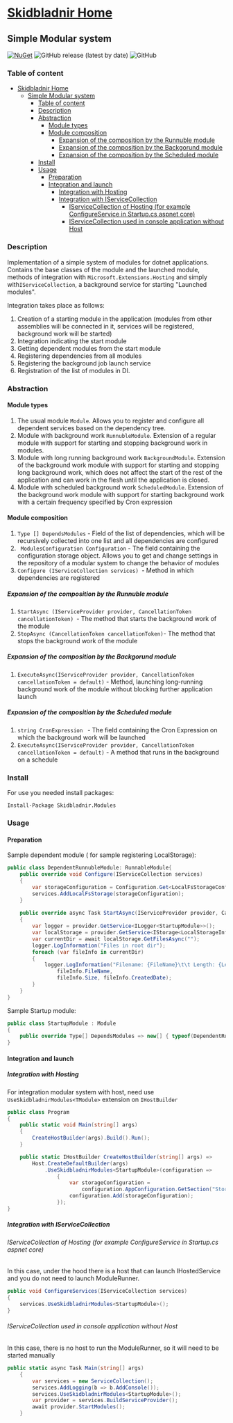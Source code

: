# [Skidbladnir Home](../../../README.md)
## Simple Modular system

[![NuGet](https://img.shields.io/nuget/vpre/Skidbladnir.Modules.svg?label=Skidbladnir.Modules)](https://www.nuget.org/packages/Skidbladnir.Modules/absoluteLatest/)
![GitHub release (latest by date)](https://img.shields.io/github/v/release/amest/Skidbladnir)
![GitHub](https://img.shields.io/github/license/amest/Skidbladnir)

### Table of content
- [Skidbladnir Home](#skidbladnir-home)
  - [Simple Modular system](#simple-modular-system)
    - [Table of content](#table-of-content)
    - [Description](#description)
    - [Abstraction](#abstraction)
      - [Module types](#module-types)
      - [Module composition](#module-composition)
        - [Expansion of the composition by the Runnuble module](#expansion-of-the-composition-by-the-runnuble-module)
        - [Expansion of the composition by the Backgorund module](#expansion-of-the-composition-by-the-backgorund-module)
        - [Expansion of the composition by the Scheduled module](#expansion-of-the-composition-by-the-scheduled-module)
    - [Install](#install)
    - [Usage](#usage)
      - [Preparation](#preparation)
      - [Integration and launch](#integration-and-launch)
        - [Integration with Hosting](#integration-with-hosting)
        - [Integration with IServiceCollection](#integration-with-iservicecollection)
          - [IServiceCollection of Hosting (for example ConfigureService in Startup.cs aspnet core)](#iservicecollection-of-hosting-for-example-configureservice-in-startupcs-aspnet-core)
          - [IServiceCollection used in console application without Host](#iservicecollection-used-in-console-application-without-host)

### Description

Implementation of a simple system of modules for dotnet applications.   
Contains the base classes of the module and the launched module, methods of integration with `Microsoft.Extensions.Hosting` and simply with`IServiceCollection`, a background service for starting "Launched modules".

Integration takes place as follows:

1. Creation of a starting module in the application (modules from other assemblies will be connected in it, services will be registered, background work will be started)
2. Integration indicating the start module
3. Getting dependent modules from the start module
4. Registering dependencies from all modules
5. Registering the background job launch service
6. Registration of the list of modules in DI.

### Abstraction

#### Module types
1. The usual module `Module`. Allows you to register and configure all dependent services based on the dependency tree.
1. Module with background work `RunnubleModule`. Extension of a regular module with support for starting and stopping background work in modules.
1. Module with long running background work `BackgroundModule`. Extension of the background work module with support for starting and stopping long background work, which does not affect the start of the rest of the application and can work in the flesh until the application is closed.
1. Module with scheduled background work `ScheduledModule`. Extension of the background work module with support for starting background work with a certain frequency specified by Cron expression

#### Module composition
1. `Type [] DependsModules` - Field of the list of dependencies, which will be recursively collected into one list and all dependencies are configured
1. ` ModulesConfiguration Configuration` - The field containing the configuration storage object. Allows you to get and change settings in the repository of a modular system to change the behavior of modules
1. `Configure (IServiceCollection services) `- Method in which dependencies are registered

##### Expansion of the composition by the Runnuble module
1. `StartAsync (IServiceProvider provider, CancellationToken cancellationToken) `- The method that starts the background work of the module
2. ` StopAsync (CancellationToken cancellationToken) `- The method that stops the background work of the module

##### Expansion of the composition by the Backgorund module
1. `ExecuteAsync(IServiceProvider provider, CancellationToken cancellationToken = default)` - Method, launching long-running background work of the module without blocking further application launch

##### Expansion of the composition by the Scheduled module
1. `string CronExpression ` - The field containing the Cron Expression on which the background work will be launched
2. `ExecuteAsync(IServiceProvider provider, CancellationToken cancellationToken = default)` - A method that runs in the background on a schedule

### Install
For use you needed install packages:
```
Install-Package Skidbladnir.Modules
```

### Usage

#### Preparation

Sample dependent module ( for sample registering LocalStorage):
```c#
public class DependentRunnubleModule: RunnableModule{
    public override void Configure(IServiceCollection services)
    {
        var storageConfiguration = Configuration.Get<LocalFsStorageConfiguration>();
        services.AddLocalFsStorage(storageConfiguration);
    }
    
    public override async Task StartAsync(IServiceProvider provider, CancellationToken cancellationToken)
    {
        var logger = provider.GetService<ILogger<StartupModule>>();
        var localStorage = provider.GetService<IStorage<LocalStorageInfo>>();
        var currentDir = await localStorage.GetFilesAsync("");
        logger.LogInformation("Files in root dir");
        foreach (var fileInfo in currentDir)
        {
            logger.LogInformation("Filename: {FileName}\t\t Length: {Length}\t\t Date: {Date}",
                fileInfo.FileName,
                fileInfo.Size, fileInfo.CreatedDate);
        }
    }
}
```

Sample Startup module:
```c#
public class StartupModule : Module
{
    public override Type[] DependsModules => new[] { typeof(DependentRunnubleModule) };
}
```

#### Integration and launch

##### Integration with Hosting

For integration modular system with host, need use `UseSkidbladnirModules<TModule>` extension on `IHostBuilder`
```c#
public class Program
{
    public static void Main(string[] args)
    {
        CreateHostBuilder(args).Build().Run();
    }

    public static IHostBuilder CreateHostBuilder(string[] args) =>
        Host.CreateDefaultBuilder(args)
            .UseSkidbladnirModules<StartupModule>(configuration =>
                {
                    var storageConfiguration =
                        configuration.AppConfiguration.GetSection("Storage").Get<LocalFsStorageConfiguration>();
                    configuration.Add(storageConfiguration);
                });
}
```

##### Integration with IServiceCollection

###### IServiceCollection of Hosting (for example ConfigureService in Startup.cs aspnet core)

In this case, under the hood there is a host that can launch IHostedService and you do not need to launch ModuleRunner.
```c#
public void ConfigureServices(IServiceCollection services)
{
    services.UseSkidbladnirModules<StartupModule>();
}
```

###### IServiceCollection used in console application without Host

In this case, there is no host to run the ModuleRunner, so it will need to be started manually
```c#
public static async Task Main(string[] args)
    {
        var services = new ServiceCollection();
        services.AddLogging(b => b.AddConsole());
        services.UseSkidbladnirModules<StartupModule>();
        var provider = services.BuildServiceProvider();
        await provider.StartModules();
    }
```